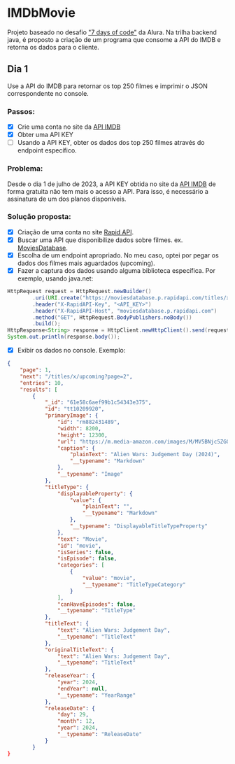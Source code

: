 # IMDbMovie
Projeto baseado no desafio ["7 days of code"](https://7daysofcode.io/) da Alura. Na trilha backend java, é proposto a criação de um programa que consome a API do IMDB e retorna os dados para o cliente.

## Dia 1
Use a API do IMDB para retornar os top 250 filmes e imprimir o JSON correspondente no console.

### Passos:
- [x] Crie uma conta no site da [API IMDB](https://imdb-api.com/)
- [x] Obter uma API KEY
- [ ] Usando a API KEY, obter os dados dos top 250 filmes através do endpoint específico.

### Problema:
Desde o dia 1 de julho de 2023, a API KEY obtida no site da [API IMDB](https://imdb-api.com/) de forma gratuita não tem mais o acesso a API. Para isso, é necessário a assinatura de um dos planos disponíveis.

### Solução proposta:
- [x] Criação de uma conta no site [Rapid API](https://rapidapi.com/hub).
- [x] Buscar uma API que disponibilize dados sobre filmes. ex. [MoviesDatabase](https://rapidapi.com/SAdrian/api/moviesdatabase/).
- [x] Escolha de um endpoint apropriado. No meu caso, optei por pegar os dados dos filmes mais aguardados (upcoming).
- [x] Fazer a captura dos dados usando alguma biblioteca específica. Por exemplo, usando java.net:
```java
HttpRequest request = HttpRequest.newBuilder()
		.uri(URI.create("https://moviesdatabase.p.rapidapi.com/titles/x/upcoming"))
		.header("X-RapidAPI-Key", "<API_KEY>")
		.header("X-RapidAPI-Host", "moviesdatabase.p.rapidapi.com")
		.method("GET", HttpRequest.BodyPublishers.noBody())
		.build();
HttpResponse<String> response = HttpClient.newHttpClient().send(request, HttpResponse.BodyHandlers.ofString());
System.out.println(response.body());
```
- [x] Exibir os dados no console. Exemplo:
```json
{
	"page": 1,
	"next": "/titles/x/upcoming?page=2",
	"entries": 10,
	"results": [
		{
			"_id": "61e58c6aef99b1c54343e375",
			"id": "tt10209920",
			"primaryImage": {
				"id": "rm882431489",
				"width": 8200,
				"height": 12300,
				"url": "https://m.media-amazon.com/images/M/MV5BNjc5ZGQwNjMtNGI3NC00Yzg3LTk4MjktMDgwYTcyZDhhNmRmXkEyXkFqcGdeQXVyMjE2MzA5MDI@._V1_.jpg",
				"caption": {
					"plainText": "Alien Wars: Judgement Day (2024)",
					"__typename": "Markdown"
				},
				"__typename": "Image"
			},
			"titleType": {
				"displayableProperty": {
					"value": {
						"plainText": "",
						"__typename": "Markdown"
					},
					"__typename": "DisplayableTitleTypeProperty"
				},
				"text": "Movie",
				"id": "movie",
				"isSeries": false,
				"isEpisode": false,
				"categories": [
					{
						"value": "movie",
						"__typename": "TitleTypeCategory"
					}
				],
				"canHaveEpisodes": false,
				"__typename": "TitleType"
			},
			"titleText": {
				"text": "Alien Wars: Judgement Day",
				"__typename": "TitleText"
			},
			"originalTitleText": {
				"text": "Alien Wars: Judgement Day",
				"__typename": "TitleText"
			},
			"releaseYear": {
				"year": 2024,
				"endYear": null,
				"__typename": "YearRange"
			},
			"releaseDate": {
				"day": 29,
				"month": 12,
				"year": 2024,
				"__typename": "ReleaseDate"
			}
		}
}
```
